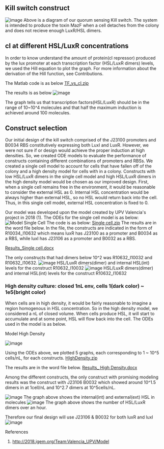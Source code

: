 ## Kill switch construct
![image](https://user-images.githubusercontent.com/87188354/137716967-9e626c2c-8519-4f5e-9fc7-e5e306688dd5.png)
Above is a diagram of our quorum sensing Kill switch. The system is intended to produce the toxin MazF when a cell detaches from the colony and does not recieve enough LuxR/HSL dimers. 

## cI at different HSL/LuxR concentrations

In order to know understand the amount of protein(cI repressor) produced by the lux promoter at each transcription factor (HSL/LuxR dimers) levels, we used the Hill equation to plot the graph. For more information about the derivation of the Hill function, see Contributions. 

The Matlab code is as below 
[TF_vs_cI.zip](https://github.com/KUAS-Korea/KUAS-2021-igem/files/7364177/TF_vs_cI.zip)

The results is as below
![image](https://user-images.githubusercontent.com/87188354/134773893-b7194059-6af8-4751-ba8a-9c0f2fc21aeb.png)

The graph tells us that transcription factors(HSL/LuxR) should be in the range of 10~10^4 molecules and that half the maximum induction is achieved around 100 molecules. 

## Construct selection
Our initial design of the kill switch comprised of the J23100 promoters and B0034 RBS constitutively expressing both LuxI and LuxR. However, we were not sure if or design would achieve the proper induction at high densities. So, we created ODE models to evaluate the performance of constructs containing different combinations of promoters and RBSs. We created a single cell model to account for cells that have fallen off of the colony and a high density model for cells with in a colony. Constructs with low HSL/LuxR dimers in the single cell model and high HSL/LuxR dimers in the high density model would be chosen as our improved design.
First, when a single cell remains free in the environment, it would be reasonable to consider the external HSL as 0. Internal HSL concentration would be always higher than external HSL, so no HSL would return back into the cell. Thus, in this single cell model, external HSL concentration is fixed to 0. 

Our model was developed upon the model created by UPV Valencia's project in 2018 (1).
The ODEs for the single cell model is as below:
![Model Single Cell](https://user-images.githubusercontent.com/87221166/137178223-a3d765e0-58d2-4e31-88ba-e6ceb87d8b5a.png)
The code is as below:
[Single cell.zip](https://github.com/KUAS-Korea/KUAS-2021-igem/files/7350394/Single.cell.zip)
The results are in the word file below. In the file, the constructs are indicated in the form of R10034_I10632 which means luxR has J23100 as a promoter and B0034 as a RBS, while luxI has J23106 as a promoter and B0032 as a RBS. 

[Results_Single cell.docx](https://github.com/KUAS-Korea/KUAS-2021-igem/files/7363930/Results_Single.cell.docx)

The only constructs that had dimers below 10^2 was R10632_I10032 and R10632_I10632. 
![image](https://user-images.githubusercontent.com/87188354/137714734-7c294f5a-4d30-4603-b95a-e6322bd6dee6.png)
HSL/LuxR dimers(dimer) and internal HSL(int) levels for the construct R10632_I10032
![image](https://user-images.githubusercontent.com/87188354/137714747-3653e22b-664e-4506-903c-7b8b2dd7e9dd.png)
HSL/LuxR dimers(dimer) and internal HSL(int) levels for the construct R10632_I10632

### High density culture: closed 1nL env, cells 1(dark color) ~ 1e5(bright color) 

When cells are in high density, it would be fairly reasonable to imagine a region homogenous in HSL concentration. So in the high density model, we considered a nL of closed volume. When cells produce HSL, it will start to accumulate and at some point, HSL will flow back into the cell. The ODEs used in the model is as below. 

Model High Density

![image](https://user-images.githubusercontent.com/87221166/137867223-8990fd67-d0fe-43ae-9b20-b807fd4acfe4.png)


Using the ODEs above, we plotted 5 graphs, each corresponding to 1 ~ 10^5 cells/nL, for each constructs. 
[HIghDensity.zip](https://github.com/KUAS-Korea/KUAS-2021-igem/files/7363816/HIghDensity.zip)

The results are in the word file below. 
[Results_ High Density.docx](https://github.com/KUAS-Korea/KUAS-2021-igem/files/7363951/Results_.High.Density.docx)

Among the different constructs, the only construct with promising modeling results was the construct with J23106 B0032 which showed around 10^1.5 dimers in at 1cell/nL and 10^2.7 dimers at 10^5cells/nL.

![image](https://user-images.githubusercontent.com/87188354/137712108-7675f544-5c59-49ba-bd36-64320905e597.png)
The graph above shows the internal(int) and external(ext) HSL in molecules
![image](https://user-images.githubusercontent.com/87188354/137711927-4eaa58a1-a28f-4216-9543-e7875d67a774.png)
The graph above shows the number of HSL/LuxR dimers over an hour.

Therefore our final design will use J23106 & B0032 for both luxR and luxI
![image](https://user-images.githubusercontent.com/87188354/137717150-3a532a67-31b9-4fb7-9d45-99388d7c6817.png)


References

1. http://2018.igem.org/Team:Valencia_UPV/Model
